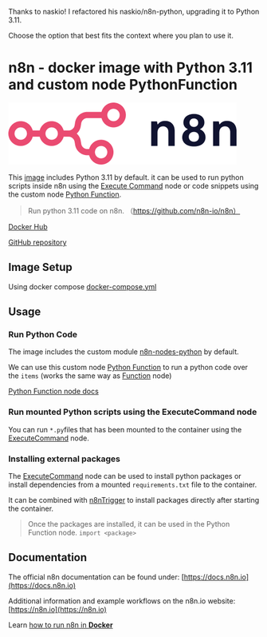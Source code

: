 Thanks to naskio! I refactored his naskio/n8n-python, upgrading it to Python 3.11.

Choose the option that best fits the context where you plan to use it.

# n8n - docker image with Python 3.11 and custom node PythonFunction

![n8n.io - Workflow Automation](https://raw.githubusercontent.com/n8n-io/n8n/master/assets/n8n-logo.png)

This [image](https://hub.docker.com/r/jnukylin/n8n-python) includes Python 3.11 by default. it can be used to run python
scripts inside n8n using the [Execute Command](https://docs.n8n.io/nodes/n8n-nodes-base.executeCommand/) node or code
snippets using the custom node [Python Function](https://www.github.com/naskio/n8n-nodes-python).

> Run python 3.11 code on n8n.  （https://github.com/n8n-io/n8n）

[Docker Hub](https://hub.docker.com/r/jnukylin/n8n-python)

[GitHub repository](https://www.github.com/jnukylin/docker-n8n-python)

## Image Setup

Using docker compose
[docker-compose.yml](./demo/docker-compose-local.yml)

## Usage

### Run Python Code

The image includes the custom module [n8n-nodes-python](https://www.github.com/naskio/n8n-nodes-python) by default.

We can use this custom node [Python Function](https://www.github.com/naskio/n8n-nodes-python) to run a python code over
the `items` (works the same way as [Function](https://docs.n8n.io/nodes/n8n-nodes-base.function) node)

[Python Function node docs](https://www.github.com/naskio/n8n-nodes-python)

### Run mounted Python scripts using the ExecuteCommand node

You can run `*.py`files that has been mounted to the container using
the [ExecuteCommand](https://docs.n8n.io/nodes/n8n-nodes-base.executeCommand/) node.

### Installing external packages

The [ExecuteCommand](https://docs.n8n.io/nodes/n8n-nodes-base.executeCommand/) node can be used to install python
packages or install dependencies from a mounted `requirements.txt` file to the container.

It can be combined with [n8nTrigger](https://docs.n8n.io/nodes/n8n-nodes-base.n8nTrigger) to install packages directly
after starting the container.

> Once the packages are installed, it can be used in the Python Function node. `import <package>`

## Documentation

The official n8n documentation can be found under: [https://docs.n8n.io](https://docs.n8n.io)

Additional information and example workflows on the n8n.io website: [https://n8n.io](https://n8n.io)

Learn [how to run n8n in **Docker**](https://github.com/n8n-io/n8n/tree/master/docker/images/n8n/README.md)
